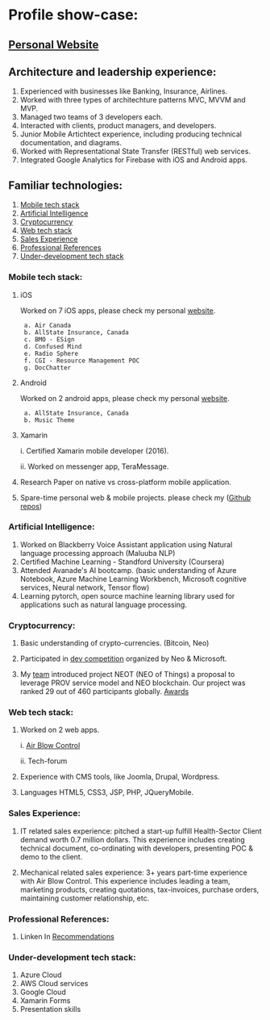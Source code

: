 # Profile show-case:

## [Personal Website](https://satishbirajdar.github.io/)

## Architecture and leadership experience:

1. Experienced with businesses like Banking, Insurance, Airlines.
2. Worked with three types of architechture patterns MVC, MVVM and MVP.
2. Managed two teams of 3 developers each.
3. Interacted with clients, product managers, and developers.
4. Junior Mobile Artichtect experience, including producing technical documentation, and diagrams.
5. Worked with Representational State Transfer (RESTful) web services.
6. Integrated Google Analytics for Firebase with iOS and Android apps.

## Familiar technologies:

1. [Mobile tech stack](#mobile-tech-stack)
2. [Artificial Intelligence](#artificial-intelligence)
3. [Cryptocurrency](#cryptocurrency)
4. [Web tech stack](#web-tech-stack)
5. [Sales Experience](#sales-experience)
6. [Professional References](#professional-references)
7. [Under-development tech stack](#under-development-tech-stack)

	
### Mobile tech stack:

1. iOS

   Worked on 7 iOS apps, please check my personal [website](https://satishbirajdar.github.io/).

   		a. Air Canada
   		b. AllState Insurance, Canada
   		c. BMO - ESign
   		d. Confused Mind
   		e. Radio Sphere
   		f. CGI - Resource Management POC
   		g. DocChatter

2. Android

   Worked on 2 android apps, please check my personal [website](https://satishbirajdar.github.io/).

   		a. AllState Insurance, Canada
   		b. Music Theme

3. Xamarin

	i.  Certified Xamarin mobile developer (2016). 

	ii. Worked on messenger app, TeraMessage.

4. Research Paper on native vs cross-platform mobile application.

5. Spare-time personal web & mobile projects. please check my ([Github repos](https://github.com/SatishBirajdar?tab=repositories))

### Artificial Intelligence:

1. Worked on Blackberry Voice Assistant application using Natural language processing approach (Maluuba NLP)
2. Certified Machine Learning - Standford University (Coursera)
3. Attended Avanade's AI bootcamp. (basic understanding of Azure Notebook, Azure Machine Learning Workbench, Microsoft cognitive services, Neural network, Tensor flow)
4. Learning pytorch, open source machine learning library used for applications such as natural language processing.

### Cryptocurrency:

1. Basic understanding of crypto-currencies. (Bitcoin, Neo)

2. Participated in [dev competition](https://neo.org/competition.html) organized by Neo & Microsoft. 

3. My [team](http://www.norchain.io/home/neot.html) introduced project NEOT (NEO of Things) a proposal to leverage PROV service model and NEO blockchain. Our project was ranked 29 out of 460 participants globally. [Awards](https://neo.org/awards.html) 

### Web tech stack:

1. Worked on 2 web apps.

	i.  [Air Blow Control](http://airblowcontrol.in/)
	
	ii. Tech-forum
2. Experience with CMS tools, like Joomla, Drupal, Wordpress.
3. Languages HTML5, CSS3, JSP, PHP, JQueryMobile.


### Sales Experience:

1. IT related sales experience: pitched a start-up fulfill Health-Sector Client demand worth 0.7 million dollars. This experience includes creating technical document, co-ordinating with developers, presenting POC & demo to the client.

2. Mechanical related sales experience: 3+ years part-time experience with Air Blow Control. This experience includes leading a team, marketing products, creating quotations, tax-invoices, purchase orders, maintaining customer relationship, etc.


### Professional References:

1. Linken In [Recommendations](https://www.linkedin.com/in/satish-birajdar-53218964)


### Under-development tech stack:

1. Azure Cloud
2. AWS Cloud services
3. Google Cloud
3. Xamarin Forms
4. Presentation skills
